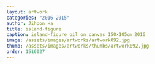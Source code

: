 ```yaml
---
layout: artwork
categories: "2016-2015"
author: Jihoon Ha
title: island-figure
caption: island-figure_oil on canvas_150×105㎝_2016
image: /assets/images/artworks/artwork092.jpg
thumb: /assets/images/artworks/thumbs/artwork092.jpg
order: 1516027
---
```

